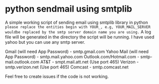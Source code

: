 # python sendmail using smtplib

A simple working script of sending email using smtplib library in python `
please replace the entities begin with YOUR_, e.g, YOUR_MAIL_SERVER wouldbe replaced by the smtp server domain name you are using.`
A log file will be generated in the directory the script will be running.
I have used yahoo but you can use any smtp server.

Gmail (will need App Password)	      -      smtp.gmail.com
Yahoo Mail (will need App Password)   -     smtp.mail.yahoo.com
Outlook.com/Hotmail.com	              -      smtp-mail.outlook.com
AT&T	                              -      smpt.mail.att.net (Use port 465)
Verizon	                              -      smtp.verizon.net (Use port 465)
Comcast	                              -      smtp.comcast.net


Feel free to create issues if the code is not working.
